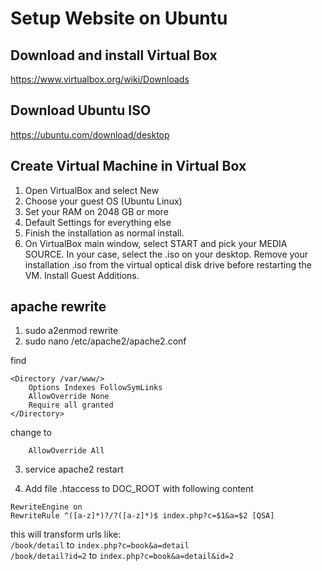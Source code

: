 # Setup Website on Ubuntu 

## Download and install Virtual Box 

https://www.virtualbox.org/wiki/Downloads 

## Download Ubuntu ISO 

https://ubuntu.com/download/desktop 


## Create Virtual Machine in Virtual Box


1. Open VirtualBox and select New
2. Choose your guest OS (Ubuntu Linux)
3. Set your RAM on 2048 GB or more
5. Default Settings for everything else
6. Finish the installation as normal install.
7. On VirtualBox main window, select START and pick your MEDIA SOURCE. In your case, select the .iso on your desktop.
Remove your installation .iso from the virtual optical disk drive before restarting the VM.
Install Guest Additions.



## apache rewrite
1) sudo a2enmod rewrite
2) sudo nano /etc/apache2/apache2.conf

find
```
<Directory /var/www/>
	Options Indexes FollowSymLinks
	AllowOverride None
	Require all granted
</Directory>
```

change to
```
	AllowOverride All
```

3) service apache2 restart

4) Add file .htaccess to DOC_ROOT
with following content

```
RewriteEngine on
RewriteRule ^([a-z]*)?/?([a-z]*)$ index.php?c=$1&a=$2 [QSA]
```

this will transform urls like:  
`/book/detail` to `index.php?c=book&a=detail`  
`/book/detail?id=2` to `index.php?c=book&a=detail&id=2`